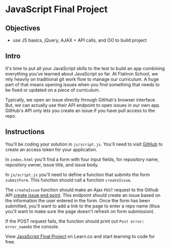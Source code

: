 # JavaScript Final Project

## Objectives
+ use JS basics, jQuery, AJAX + API calls, and OO to build project

## Intro

It's time to put all your JavaScript skills to the test to build an app combining everything you've learned about JavaScript so far. At Flatiron School, we rely heavily on traditional git work flow to manage our curriculum. A huge part of that means opening issues when you find something that needs to be fixed or updated on a piece of curriculum.

Typically, we open an issue directly through GitHub's browser interface. But, we can actually use their API endpoint to open issues in our own app. GitHub's API only lets you create an issue if you have pull access to the repo.

## Instructions

You'll be coding your solution in `js/script.js`.
You'll need to visit [GitHub](https://github.com/settings/tokens) to create an access token for your application.

In `index.html` you'll find a form with four input fields, for repository name, repository owner, issue title, and issue body.

In `js/script.js` you'll need to define a function that submits the form `submitForm`. This function should call a function `createIssue`.

The `createIssue` function should make an Ajax `POST` request to the Github API  [create issue end point](https://developer.github.com/v3/issues/#create-an-issue).
This endpoint should create an issue based on the information the user entered in the form. Once the form has been submitted, you'll want to add a link to the page to enter a repo name (thus you'll want to make sure the page doesn't refresh on form submission).

If the POST request fails, the function should print out `Post error: error_name`to the console.

<p data-visibility='hidden'>View <a href='https://learn.co/lessons/js-github-final-project' title='JavaScript Final Project'>JavaScript Final Project</a> on Learn.co and start learning to code for free.</p>



<!-- 
githup api key bf75154ddd99b460579614ab2f9fba83ed7341bc -->